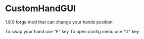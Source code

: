 # CustomHandGUI
1.8.9 forge mod that can change your hands position

To swap your hand use "F" key
To open config menu use "G" key
